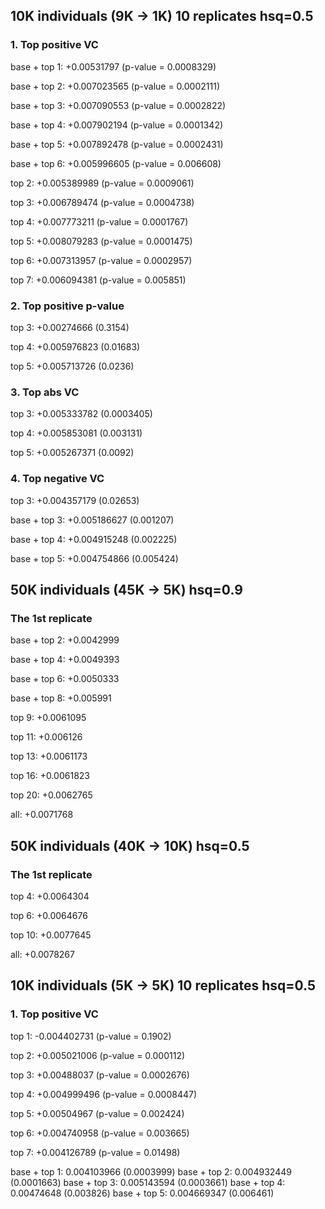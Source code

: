 ## 10K individuals (9K -> 1K) 10 replicates hsq=0.5
### 1. Top positive VC
base + top 1: +0.00531797 (p-value = 0.0008329)

base + top 2: +0.007023565 (p-value = 0.0002111)

base + top 3: +0.007090553 (p-value = 0.0002822)

base + top 4: +0.007902194 (p-value = 0.0001342)

base + top 5: +0.007892478 (p-value = 0.0002431)

base + top 6: +0.005996605 (p-value = 0.006608)


top 2: +0.005389989 (p-value = 0.0009061)

top 3: +0.006789474 (p-value = 0.0004738)

top 4: +0.007773211 (p-value = 0.0001767)

top 5: +0.008079283 (p-value = 0.0001475)

top 6: +0.007313957 (p-value = 0.0002957)

top 7: +0.006094381 (p-value = 0.005851)


### 2. Top positive p-value
top 3: +0.00274666 (0.3154)

top 4: +0.005976823 (0.01683)

top 5: +0.005713726 (0.0236)

### 3. Top abs VC
top 3: +0.005333782 (0.0003405)

top 4: +0.005853081 (0.003131)

top 5: +0.005267371 (0.0092)

### 4. Top negative VC
top 3: +0.004357179 (0.02653)

base + top 3: +0.005186627 (0.001207)

base + top 4: +0.004915248 (0.002225)

base + top 5: +0.004754866 (0.005424)

## 50K individuals (45K -> 5K) hsq=0.9
### The 1st replicate
base + top 2: +0.0042999

base + top 4: +0.0049393

base + top 6: +0.0050333

base + top 8: +0.005991

top 9: +0.0061095

top 11: +0.006126

top 13: +0.0061173

top 16: +0.0061823

top 20: +0.0062765

all: +0.0071768

## 50K individuals (40K -> 10K) hsq=0.5
### The 1st replicate
top 4: +0.0064304

top 6: +0.0064676

top 10: +0.0077645

all: +0.0078267

## 10K individuals (5K -> 5K) 10 replicates hsq=0.5
### 1. Top positive VC
top 1: -0.004402731 (p-value = 0.1902)

top 2: +0.005021006 (p-value = 0.000112)

top 3: +0.00488037 (p-value = 0.0002676)

top 4: +0.004999496 (p-value = 0.0008447)

top 5: +0.00504967 (p-value = 0.002424)

top 6: +0.004740958 (p-value = 0.003665)

top 7: +0.004126789 (p-value = 0.01498)

base + top 1: 0.004103966 (0.0003999)
base + top 2: 0.004932449 (0.0001663)
base + top 3: 0.005143594 (0.0003661)
base + top 4: 0.00474648 (0.003826)
base + top 5: 0.004669347 (0.006461)
